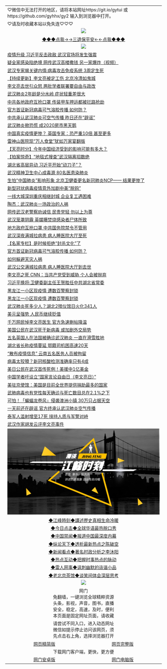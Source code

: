  <table>
<tr>
<td colspan="2" align=left>
♡微信中无法打开的地区，请将本站网址https://git.io/gytui 或 https://github.com/gyhhx/gy2 输入到浏览器中打开。 
 </td>
</tr>
 <tr>
 <td colspan="2" align=left>
♡请及时收藏本站以免失连♡♡♡
</td>
 </tr>
  <tr>
    <td colspan="2" align=center><img src="https://github.com/gyhhx/image-upload/blob/master/3t.jpg"></td>
 </tr>
 <tr><td colspan="2" align="center"><a href="https://xball.casa/oo.aspx?name=ogQuit&key=eqxowaguscvmxdgc&from=gy">◆◆◆点我→→三退保平安←←点我◆◆◆</a></td></tr>
  <tr>
    <td colspan="2" align=center><img src="https://cdn.jsdelivr.net/gh/gyoupiodf/im1/%E7%BD%91%E9%97%A8%E6%96%B0%E9%97%BB1.jpg"></td>
 </tr>
<tr><td colspan="2" align="left"><a href="https://xball.casa/oo.aspx?name=c1128008&key=eqxowaguscvmxdgc&from=gy">疫情升级 习近平反击政敌 武汉官场将发生强震</a></td></tr>
<tr><td colspan="2" align="left"><a href="https://xball.casa/oo.aspx?name=c1128021&key=eqxowaguscvmxdgc&from=gy">疑全家感染陷绝境 网传武汉高楼撒钱 另一家爆炸（视频）</a></td></tr>
<tr><td colspan="2" align="left"><a href="https://xball.casa/oo.aspx?name=c1127958&key=eqxowaguscvmxdgc&from=gy">武汉专家揭关键内情:病毒攻击免疫系统 3周定生死</a></td></tr>
<tr><td colspan="2" align="left"><a href="https://xball.casa/oo.aspx?name=c1120084&key=eqxowaguscvmxdgc&from=gy">【持续更新】李文亮被定工伤 北京冷清如鬼城</a></td></tr>
<tr><td colspan="2" align="left"><a href="https://xball.casa/oo.aspx?name=c1127957&key=eqxowaguscvmxdgc&from=gy">李文亮去世引众怒 两批学者联署要自由与政改</a></td></tr>
<tr><td colspan="2" align="left"><a href="https://xball.casa/oo.aspx?name=c1128017&key=eqxowaguscvmxdgc&from=gy">武汉肺炎2年龄是分水岭 症状轻重差很大</a></td></tr>
<tr><td colspan="2" align="left"><a href="https://xball.casa/oo.aspx?name=c1128009&key=eqxowaguscvmxdgc&from=gy">中共各地政府互抢口罩 传装甲车押运都被拦路抢劫</a></td></tr>
<tr><td colspan="2" align="left"><a href="https://xball.casa/oo.aspx?name=c1127956&key=eqxowaguscvmxdgc&from=gy">官方首证新冠病毒可气溶胶传播 如何防？</a></td></tr>
<tr><td colspan="2" align="left"><a href="https://xball.casa/oo.aspx?name=c1127976&key=eqxowaguscvmxdgc&from=gy">中共承认武汉肺炎可空气传播 昨日还在“辟谣”</a></td></tr>
<tr><td colspan="2" align="left"><a href="https://xball.casa/oo.aspx?name=c1128018&key=eqxowaguscvmxdgc&from=gy">武汉肺炎掀恐慌 成2020房市黑天鹅</a></td></tr>
<tr><td colspan="2" align="left"><a href="https://xball.casa/oo.aspx?name=c1127993&key=eqxowaguscvmxdgc&from=gy">中国真实疫情更惨？ 英国专家：恐严重10倍 甚至更多</a></td></tr>
<tr><td colspan="2" align="left"><a href="https://xball.casa/oo.aspx?name=c1128006&key=eqxowaguscvmxdgc&from=gy">雷神山医院现“万人食堂”犹如万家宴翻版</a></td></tr>
<tr><td colspan="2" align="left"><a href="https://xball.casa/oo.aspx?name=c1128023&key=eqxowaguscvmxdgc&from=gy">【天亮时分】今年中国经济受到的影响可能有多大？</a></td></tr>
<tr><td colspan="2" align="left"><a href="https://xball.casa/oo.aspx?name=c1127936&key=eqxowaguscvmxdgc&from=gy">【拍案惊奇】“地毯式搜查”武汉隔离招数绝</a></td></tr>
<tr><td colspan="2" align="left"><a href="https://xball.casa/oo.aspx?name=c1127995&key=eqxowaguscvmxdgc&from=gy">湖北省高层异动 习近平开始“动刀子”？</a></td></tr>
<tr><td colspan="2" align="left"><a href="https://xball.casa/oo.aspx?name=c1128007&key=eqxowaguscvmxdgc&from=gy">武汉精神卫生中心成毒源 80名医患染肺炎</a></td></tr>
<tr><td colspan="2" align="left"><a href="https://xball.casa/oo.aspx?name=c1127996&key=eqxowaguscvmxdgc&from=gy">生怕“中国肺炎”影响形象 北京卫健委更名新冠肺炎NCP—— 结果更惨了</a></td></tr>
<tr><td colspan="2" align="left"><a href="https://xball.casa/oo.aspx?name=c1128020&key=eqxowaguscvmxdgc&from=gy">新型冠状病毒疫情意外加剧中美“脱钩”</a></td></tr>
<tr><td colspan="2" align="left"><a href="https://xball.casa/oo.aspx?name=c1127961&key=eqxowaguscvmxdgc&from=gy">一线大城深圳重庆相继封城 企业复工遇困难</a></td></tr>
<tr><td colspan="2" align="left"><a href="https://xball.casa/oo.aspx?name=c1128030&key=eqxowaguscvmxdgc&from=gy">陶杰：武汉肺炎一场政治的人祸</a></td></tr>
<tr><td colspan="2" align="left"><a href="https://xball.casa/oo.aspx?name=c1128027&key=eqxowaguscvmxdgc&from=gy">网传武汉老警察劝诫信 民贵党轻 勿以上为尊</a></td></tr>
<tr><td colspan="2" align="left"><a href="https://xball.casa/oo.aspx?name=c1128028&key=eqxowaguscvmxdgc&from=gy">武汉笼罩阴霾 英媒曝焚烧感染者尸体所致</a></td></tr>
<tr><td colspan="2" align="left"><a href="https://xball.casa/oo.aspx?name=c1128029&key=eqxowaguscvmxdgc&from=gy">地方政府互抢口罩 中共国务院禁令不管用</a></td></tr>
<tr><td colspan="2" align="left"><a href="https://xball.casa/oo.aspx?name=c1128003&key=eqxowaguscvmxdgc&from=gy">武汉深夜满城拉病患 病人睡医院大厅至死</a></td></tr>
<tr><td colspan="2" align="left"><a href="https://xball.casa/oo.aspx?name=c1128022&key=eqxowaguscvmxdgc&from=gy">【名家专栏】是时候拒绝“封杀文化”了</a></td></tr>
<tr><td colspan="2" align="left"><a href="https://xball.casa/oo.aspx?name=c1128010&key=eqxowaguscvmxdgc&from=gy">官方首证新冠病毒可气溶胶传播 如何防？</a></td></tr>
<tr><td colspan="2" align="left"><a href="https://xball.casa/oo.aspx?name=c1127988&key=eqxowaguscvmxdgc&from=gy">如何躲避天灾人祸</a></td></tr>
<tr><td colspan="2" align="left"><a href="https://xball.casa/oo.aspx?name=c1127974&key=eqxowaguscvmxdgc&from=gy">武汉公交满城拉病患 病人睡医院大厅到去世</a></td></tr>
<tr><td colspan="2" align="left"><a href="https://xball.casa/oo.aspx?name=c1127990&key=eqxowaguscvmxdgc&from=gy">李文亮之死 CNN：当共产党受到威胁 个人会被抛弃</a></td></tr>
<tr><td colspan="2" align="left"><a href="https://xball.casa/oo.aspx?name=c1127999&key=eqxowaguscvmxdgc&from=gy">习近平换将:卫健委副主任王贺胜任中共湖北省常委</a></td></tr>
<tr><td colspan="2" align="left"><a href="https://xball.casa/oo.aspx?name=c1128011&key=eqxowaguscvmxdgc&from=gy">黑龙江一小区现疫情 遭数百警察封锁</a></td></tr>
<tr><td colspan="2" align="left"><a href="https://xball.casa/oo.aspx?name=c1127975&key=eqxowaguscvmxdgc&from=gy">黑龙江一小区现疫情 遭数百警察封锁</a></td></tr>
<tr><td colspan="2" align="left"><a href="https://xball.casa/oo.aspx?name=c1127960&key=eqxowaguscvmxdgc&from=gy">武汉肺炎死多少人？湖北2殡仪馆日火化341人</a></td></tr>
<tr><td colspan="2" align="left"><a href="https://xball.casa/oo.aspx?name=c1128012&key=eqxowaguscvmxdgc&from=gy">美元呈强势 人民币继续贬值</a></td></tr>
<tr><td colspan="2" align="left"><a href="https://xball.casa/oo.aspx?name=c1128016&key=eqxowaguscvmxdgc&from=gy">千万网民悼李文亮医生 官方急速删帖降温</a></td></tr>
<tr><td colspan="2" align="left"><a href="https://xball.casa/oo.aspx?name=c1128001&key=eqxowaguscvmxdgc&from=gy">美国公民在武汉死于新病毒 或加剧外交局势</a></td></tr>
<tr><td colspan="2" align="left"><a href="https://xball.casa/oo.aspx?name=c1127991&key=eqxowaguscvmxdgc&from=gy">五名英国人在法国被确诊武汉肺炎 一直在滑雪胜地</a></td></tr>
<tr><td colspan="2" align="left"><a href="https://xball.casa/oo.aspx?name=c1127994&key=eqxowaguscvmxdgc&from=gy">湖北省长称疫情蔓延 鄂籍司机困高速20天</a></td></tr>
<tr><td colspan="2" align="left"><a href="https://xball.casa/oo.aspx?name=c1128015&key=eqxowaguscvmxdgc&from=gy">“散布疫情信息” 云南五名医务人员被拘留</a></td></tr>
<tr><td colspan="2" align="left"><a href="https://xball.casa/oo.aspx?name=c1127997&key=eqxowaguscvmxdgc&from=gy">病毒太狡猾？新冠核酸检测准确率只有4成</a></td></tr>
<tr><td colspan="2" align="left"><a href="https://xball.casa/oo.aspx?name=c1127959&key=eqxowaguscvmxdgc&from=gy">美日公民在武汉首传死例！美援中1亿美金</a></td></tr>
<tr><td colspan="2" align="left"><a href="https://xball.casa/oo.aspx?name=c1127977&key=eqxowaguscvmxdgc&from=gy">中国学者吁设立“国家言论自由日（李文亮日）”</a></td></tr>
<tr><td colspan="2" align="left"><a href="https://xball.casa/oo.aspx?name=c1127992&key=eqxowaguscvmxdgc&from=gy">美驻京使馆：美国是目前全世界提供捐助最多的国家</a></td></tr>
<tr><td colspan="2" align="left"><a href="https://xball.casa/oo.aspx?name=c1128000&key=eqxowaguscvmxdgc&from=gy">武肺病毒也有党性每天确诊与死亡数目总在2.1%之下</a></td></tr>
<tr><td colspan="2" align="left"><a href="https://xball.casa/oo.aspx?name=c1127985&key=eqxowaguscvmxdgc&from=gy">可怕！「蝙蝠龙卷风」侵袭澳洲小镇 30万只占据天空</a></td></tr>
<tr><td colspan="2" align="left"><a href="https://xball.casa/oo.aspx?name=c1128038&key=eqxowaguscvmxdgc&from=gy">一天前还在辟谣 官方终承认武汉肺炎空气传播</a></td></tr>
<tr><td colspan="2" align="left"><a href="https://xball.casa/oo.aspx?name=c1127984&key=eqxowaguscvmxdgc&from=gy">泰军人滥射增至17死 挟持人质与军警对峙</a></td></tr>
<tr><td colspan="2" align="left"><a href="https://xball.casa/oo.aspx?name=c1128046&key=eqxowaguscvmxdgc&from=gy">武汉作家胡发云评李文亮事件</a></td></tr>
 
 <tr>
   <td colspan="2" align=center><img src="https://github.com/gyoupiodf/im1/blob/master/jf-1.jpg"></td>
  </tr>
   <tr>
   <td colspan="2" align=center> 
<a href="https://xball.casa/oo.aspx?name=c922850&key=eqxowaguscvmxdgc&from=gy&tag=9877">◆江峰時刻◆講述歷史真相生命冷暖</a><br/>
    </td>
  </tr>
   <tr>
   <td colspan="2" align=center> 
<a href="https://xball.casa/oo.aspx?name=c816850&key=eqxowaguscvmxdgc&from=gy&tag=9877">◆今日点击◆全球华语最热脱口秀</a><br/>
    </td>
  </tr>
  <tr>
  <td colspan="2" align=center>
<a href="https://xball.casa/oo.aspx?name=c816860&key=eqxowaguscvmxdgc&from=gy&tag=99733110">◆中国禁闻◆报道中国最深度内幕</a><br/>
   </tr>
  <tr>
     <td colspan="2" align=center>
<a href="https://xball.casa/oo.aspx?name=c816855&key=eqxowaguscvmxdgc&from=gy&tag=997110">◆纵论天下◆透析最新热点之陈破空</a><br/>
   </tr>
   <tr>
      <td colspan="2" align=center>
<a href="https://xball.casa/oo.aspx?name=c838308&key=eqxowaguscvmxdgc&from=gy&tag=9973110">◆新闻看点◆著名时政分析之李沐阳</a><br/>
   </tr>
   <tr>
     <td colspan="2" align=center>
<a href="https://xball.casa/oo.aspx?name=c816852&key=eqxowaguscvmxdgc&from=gy&tag=9733110">◆热点互动◆把握时事热点的脉动</a><br/>
   </tr>
   <tr>
      <td colspan="2" align=center>
<a href="https://xball.casa/oo.aspx?name=c816694&key=eqxowaguscvmxdgc&from=gy&tag=93310">◆雷人网事◆讽刺幽默的诙谐小品</a><br/>
   </tr>
   <tr>
    <td colspan="2" align=center>
<a href="https://xball.casa/oo.aspx?name=c816650&key=eqxowaguscvmxdgc&from=gy&tag=9973110">◆老北京茶馆◆谈笑间体会深层思考</a><br/>
   </tr>
 <tr>
    <td colspan="2" align="center"><img src="https://gitlab.com/ogate2/up/raw/master/_/oGate65.jpg"/></td>
  </tr>
  <tr>
    <td colspan="2" align="center">网门<br/>免翻墙，一键浏览全球精粹资源<br/>头条，影视，声音，图书，直播<br/>安全，稳定，高速，及时，便利<br/>本页面是固定网址页面，请收藏</td>
  <tr>
  <tr>
    <td colspan="2" align="center">请尝试不同入口，进入动态网址<br/>微信如提示停止访问该网页，须<br/>先点击右上角，选择浏览器打开</td>
  <tr>  
  <tr>
    <td align="center"><a href="https://gitcdn.xyz/repo/otiny/up/master/show002.htm">网页精简版</a></td>
    <td align="center"><a href="https://gitcdn.xyz/repo/otiny/up/master/show001.htm">网页完整版</a></td>
  </tr>
  <tr>
    <td colspan="2" align="center">下载网门客户端，更快，更方便</td>
  <tr>
  <tr>
    <td align="center"><a href="https://raw.githubusercontent.com/opipe/up/master/oGatea.apk">网门安卓版</a></td>
    <td align="center"><a href="https://raw.githubusercontent.com/opipe/up/master/oGate.zip">网门电脑版</a></td>
  </tr>
</table>


